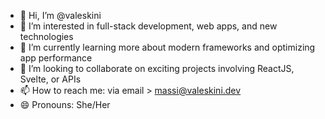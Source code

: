 - 👋 Hi, I’m @valeskini
- 👀 I’m interested in full-stack development, web apps, and new technologies
- 🌱 I’m currently learning more about modern frameworks and optimizing app performance
- 💞️ I’m looking to collaborate on exciting projects involving ReactJS, Svelte, or APIs
- 📫 How to reach me: via email > massi@valeskini.dev
- 😄 Pronouns: She/Her
